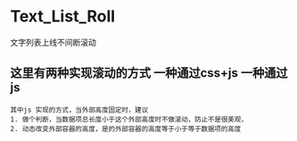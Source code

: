 # Text_List_Roll
文字列表上线不间断滚动

## 这里有两种实现滚动的方式 一种通过css+js 一种通过js

    其中js 实现的方式，当外部高度固定时，建议
    1. 做个判断，当数据项总长度小于这个外部高度时不做滚动，防止不是很美观，
    2. 动态改变外部容器的高度，是的外部容器的高度等于小于等于数据项的高度
